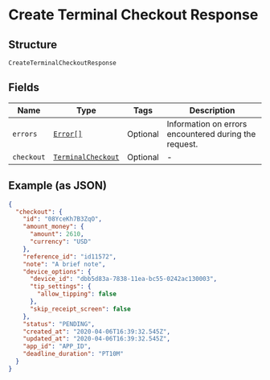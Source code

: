 
# Create Terminal Checkout Response

## Structure

`CreateTerminalCheckoutResponse`

## Fields

| Name | Type | Tags | Description |
|  --- | --- | --- | --- |
| `errors` | [`Error[]`](/doc/models/error.md) | Optional | Information on errors encountered during the request. |
| `checkout` | [`TerminalCheckout`](/doc/models/terminal-checkout.md) | Optional | - |

## Example (as JSON)

```json
{
  "checkout": {
    "id": "08YceKh7B3ZqO",
    "amount_money": {
      "amount": 2610,
      "currency": "USD"
    },
    "reference_id": "id11572",
    "note": "A brief note",
    "device_options": {
      "device_id": "dbb5d83a-7838-11ea-bc55-0242ac130003",
      "tip_settings": {
        "allow_tipping": false
      },
      "skip_receipt_screen": false
    },
    "status": "PENDING",
    "created_at": "2020-04-06T16:39:32.545Z",
    "updated_at": "2020-04-06T16:39:32.545Z",
    "app_id": "APP_ID",
    "deadline_duration": "PT10M"
  }
}
```

